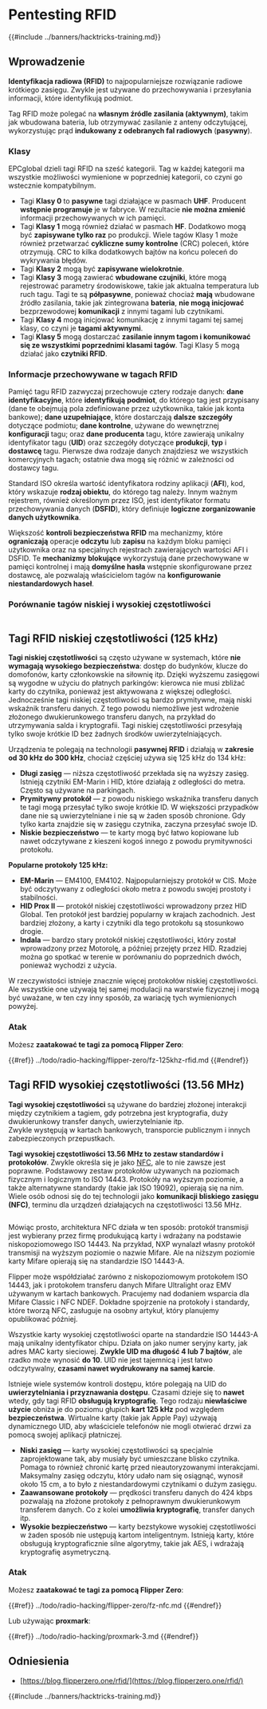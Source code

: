 # Pentesting RFID

{{#include ../banners/hacktricks-training.md}}

## Wprowadzenie

**Identyfikacja radiowa (RFID)** to najpopularniejsze rozwiązanie radiowe krótkiego zasięgu. Zwykle jest używane do przechowywania i przesyłania informacji, które identyfikują podmiot.

Tag RFID może polegać na **własnym źródle zasilania (aktywnym)**, takim jak wbudowana bateria, lub otrzymywać zasilanie z anteny odczytującej, wykorzystując prąd **indukowany z odebranych fal radiowych** (**pasywny**).

### Klasy

EPCglobal dzieli tagi RFID na sześć kategorii. Tag w każdej kategorii ma wszystkie możliwości wymienione w poprzedniej kategorii, co czyni go wstecznie kompatybilnym.

- Tagi **Klasy 0** to **pasywne** tagi działające w pasmach **UHF**. Producent **wstępnie programuje** je w fabryce. W rezultacie **nie można zmienić** informacji przechowywanych w ich pamięci.
- Tagi **Klasy 1** mogą również działać w pasmach **HF**. Dodatkowo mogą być **zapisywane tylko raz** po produkcji. Wiele tagów Klasy 1 może również przetwarzać **cykliczne sumy kontrolne** (CRC) poleceń, które otrzymują. CRC to kilka dodatkowych bajtów na końcu poleceń do wykrywania błędów.
- Tagi **Klasy 2** mogą być **zapisywane wielokrotnie**.
- Tagi **Klasy 3** mogą zawierać **wbudowane czujniki**, które mogą rejestrować parametry środowiskowe, takie jak aktualna temperatura lub ruch tagu. Tagi te są **półpasywne**, ponieważ chociaż **mają** wbudowane źródło zasilania, takie jak zintegrowana **bateria**, **nie mogą inicjować** bezprzewodowej **komunikacji** z innymi tagami lub czytnikami.
- Tagi **Klasy 4** mogą inicjować komunikację z innymi tagami tej samej klasy, co czyni je **tagami aktywnymi**.
- Tagi **Klasy 5** mogą dostarczać **zasilanie innym tagom i komunikować się ze wszystkimi poprzednimi klasami tagów**. Tagi Klasy 5 mogą działać jako **czytniki RFID**.

### Informacje przechowywane w tagach RFID

Pamięć tagu RFID zazwyczaj przechowuje cztery rodzaje danych: **dane identyfikacyjne**, które **identyfikują** **podmiot**, do którego tag jest przypisany (dane te obejmują pola zdefiniowane przez użytkownika, takie jak konta bankowe); **dane uzupełniające**, które dostarczają **dalsze** **szczegóły** dotyczące podmiotu; **dane kontrolne**, używane do wewnętrznej **konfiguracji** tagu; oraz **dane producenta** tagu, które zawierają unikalny identyfikator tagu (**UID**) oraz szczegóły dotyczące **produkcji**, **typ** i **dostawcę** tagu. Pierwsze dwa rodzaje danych znajdziesz we wszystkich komercyjnych tagach; ostatnie dwa mogą się różnić w zależności od dostawcy tagu.

Standard ISO określa wartość identyfikatora rodziny aplikacji (**AFI**), kod, który wskazuje **rodzaj obiektu**, do którego tag należy. Innym ważnym rejestrem, również określonym przez ISO, jest identyfikator formatu przechowywania danych (**DSFID**), który definiuje **logiczne zorganizowanie danych użytkownika**.

Większość **kontroli bezpieczeństwa RFID** ma mechanizmy, które **ograniczają** operacje **odczytu** lub **zapisu** na każdym bloku pamięci użytkownika oraz na specjalnych rejestrach zawierających wartości AFI i DSFID. Te **mechanizmy blokujące** wykorzystują dane przechowywane w pamięci kontrolnej i mają **domyślne hasła** wstępnie skonfigurowane przez dostawcę, ale pozwalają właścicielom tagów na **konfigurowanie niestandardowych haseł**.

### Porównanie tagów niskiej i wysokiej częstotliwości

<figure><img src="../images/image (27).png" alt=""><figcaption></figcaption></figure>

## Tagi RFID niskiej częstotliwości (125 kHz)

**Tagi niskiej częstotliwości** są często używane w systemach, które **nie wymagają wysokiego bezpieczeństwa**: dostęp do budynków, klucze do domofonów, karty członkowskie na siłownię itp. Dzięki wyższemu zasięgowi są wygodne w użyciu do płatnych parkingów: kierowca nie musi zbliżać karty do czytnika, ponieważ jest aktywowana z większej odległości. Jednocześnie tagi niskiej częstotliwości są bardzo prymitywne, mają niski wskaźnik transferu danych. Z tego powodu niemożliwe jest wdrożenie złożonego dwukierunkowego transferu danych, na przykład do utrzymywania salda i kryptografii. Tagi niskiej częstotliwości przesyłają tylko swoje krótkie ID bez żadnych środków uwierzytelniających.

Urządzenia te polegają na technologii **pasywnej** **RFID** i działają w **zakresie od 30 kHz do 300 kHz**, chociaż częściej używa się 125 kHz do 134 kHz:

- **Długi zasięg** — niższa częstotliwość przekłada się na wyższy zasięg. Istnieją czytniki EM-Marin i HID, które działają z odległości do metra. Często są używane na parkingach.
- **Prymitywny protokół** — z powodu niskiego wskaźnika transferu danych te tagi mogą przesyłać tylko swoje krótkie ID. W większości przypadków dane nie są uwierzytelniane i nie są w żaden sposób chronione. Gdy tylko karta znajdzie się w zasięgu czytnika, zaczyna przesyłać swoje ID.
- **Niskie bezpieczeństwo** — te karty mogą być łatwo kopiowane lub nawet odczytywane z kieszeni kogoś innego z powodu prymitywności protokołu.

**Popularne protokoły 125 kHz:**

- **EM-Marin** — EM4100, EM4102. Najpopularniejszy protokół w CIS. Może być odczytywany z odległości około metra z powodu swojej prostoty i stabilności.
- **HID Prox II** — protokół niskiej częstotliwości wprowadzony przez HID Global. Ten protokół jest bardziej popularny w krajach zachodnich. Jest bardziej złożony, a karty i czytniki dla tego protokołu są stosunkowo drogie.
- **Indala** — bardzo stary protokół niskiej częstotliwości, który został wprowadzony przez Motorolę, a później przejęty przez HID. Rzadziej można go spotkać w terenie w porównaniu do poprzednich dwóch, ponieważ wychodzi z użycia.

W rzeczywistości istnieje znacznie więcej protokołów niskiej częstotliwości. Ale wszystkie one używają tej samej modulacji na warstwie fizycznej i mogą być uważane, w ten czy inny sposób, za wariację tych wymienionych powyżej.

### Atak

Możesz **zaatakować te tagi za pomocą Flipper Zero**:

{{#ref}}
../todo/radio-hacking/flipper-zero/fz-125khz-rfid.md
{{#endref}}

## Tagi RFID wysokiej częstotliwości (13.56 MHz)

**Tagi wysokiej częstotliwości** są używane do bardziej złożonej interakcji między czytnikiem a tagiem, gdy potrzebna jest kryptografia, duży dwukierunkowy transfer danych, uwierzytelnianie itp.\
Zwykle występują w kartach bankowych, transporcie publicznym i innych zabezpieczonych przepustkach.

**Tagi wysokiej częstotliwości 13.56 MHz to zestaw standardów i protokołów**. Zwykle określa się je jako [NFC](https://nfc-forum.org/what-is-nfc/about-the-technology/), ale to nie zawsze jest poprawne. Podstawowy zestaw protokołów używanych na poziomach fizycznym i logicznym to ISO 14443. Protokóły na wyższym poziomie, a także alternatywne standardy (takie jak ISO 19092), opierają się na nim. Wiele osób odnosi się do tej technologii jako **komunikacji bliskiego zasięgu (NFC)**, terminu dla urządzeń działających na częstotliwości 13.56 MHz.

<figure><img src="../images/image (22).png" alt=""><figcaption></figcaption></figure>

Mówiąc prosto, architektura NFC działa w ten sposób: protokół transmisji jest wybierany przez firmę produkującą karty i wdrażany na podstawie niskopoziomowego ISO 14443. Na przykład, NXP wynalazł własny protokół transmisji na wyższym poziomie o nazwie Mifare. Ale na niższym poziomie karty Mifare opierają się na standardzie ISO 14443-A.

Flipper może współdziałać zarówno z niskopoziomowym protokołem ISO 14443, jak i protokołem transferu danych Mifare Ultralight oraz EMV używanym w kartach bankowych. Pracujemy nad dodaniem wsparcia dla Mifare Classic i NFC NDEF. Dokładne spojrzenie na protokoły i standardy, które tworzą NFC, zasługuje na osobny artykuł, który planujemy opublikować później.

Wszystkie karty wysokiej częstotliwości oparte na standardzie ISO 14443-A mają unikalny identyfikator chipu. Działa on jako numer seryjny karty, jak adres MAC karty sieciowej. **Zwykle UID ma długość 4 lub 7 bajtów**, ale rzadko może wynosić **do 10**. UID nie jest tajemnicą i jest łatwo odczytywalny, **czasami nawet wydrukowany na samej karcie**.

Istnieje wiele systemów kontroli dostępu, które polegają na UID do **uwierzytelniania i przyznawania dostępu**. Czasami dzieje się to **nawet** wtedy, gdy tagi RFID **obsługują kryptografię**. Tego rodzaju **niewłaściwe użycie** obniża je do poziomu głupich **kart 125 kHz** pod względem **bezpieczeństwa**. Wirtualne karty (takie jak Apple Pay) używają dynamicznego UID, aby właściciele telefonów nie mogli otwierać drzwi za pomocą swojej aplikacji płatniczej.

- **Niski zasięg** — karty wysokiej częstotliwości są specjalnie zaprojektowane tak, aby musiały być umieszczane blisko czytnika. Pomaga to również chronić kartę przed nieautoryzowanymi interakcjami. Maksymalny zasięg odczytu, który udało nam się osiągnąć, wynosił około 15 cm, a to było z niestandardowymi czytnikami o dużym zasięgu.
- **Zaawansowane protokoły** — prędkości transferu danych do 424 kbps pozwalają na złożone protokoły z pełnoprawnym dwukierunkowym transferem danych. Co z kolei **umożliwia kryptografię**, transfer danych itp.
- **Wysokie bezpieczeństwo** — karty bezstykowe wysokiej częstotliwości w żaden sposób nie ustępują kartom inteligentnym. Istnieją karty, które obsługują kryptograficznie silne algorytmy, takie jak AES, i wdrażają kryptografię asymetryczną.

### Atak

Możesz **zaatakować te tagi za pomocą Flipper Zero**:

{{#ref}}
../todo/radio-hacking/flipper-zero/fz-nfc.md
{{#endref}}

Lub używając **proxmark**:

{{#ref}}
../todo/radio-hacking/proxmark-3.md
{{#endref}}

## Odniesienia

- [https://blog.flipperzero.one/rfid/](https://blog.flipperzero.one/rfid/)

{{#include ../banners/hacktricks-training.md}}
